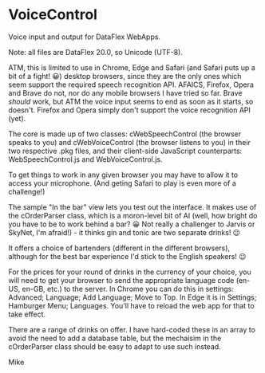 # VoiceControl
Voice input and output for DataFlex WebApps.

Note: all files are DataFlex 20.0, so Unicode (UTF-8).

ATM, this is limited to use in Chrome, Edge and Safari (and Safari puts up a 
bit of a fight! 😀) desktop browsers, since they are the only ones which seem
support the required speech recognition API.  AFAICS, Firefox, Opera and Brave
do not, nor do any mobile browsers I have tried so far.  Brave *should* work,
but ATM the voice input seems to end as soon as it starts, so doesn't.
Firefox and Opera simply don't support the voice recognition API (yet).

The core is made up of two classes: cWebSpeechControl (the browser speaks to
you) and cWebVoiceControl (the browser listens to you) in their two respective
.pkg files, and their client-side JavaScript counterparts: WebSpeechControl.js
and WebVoiceControl.js.

To get things to work in any given browser you may have to allow it to access
your microphone.  (And geting Safari to play is even more of a challenge!)

The sample "In the bar" view lets you test out the interface.  It makes use of
the cOrderParser class, which is a moron-level bit of AI (well, how bright do
you have to be to work behind a bar? 😀  Not really a challenger to Jarvis or
SkyNet, I'm afraid!) - it thinks gin and tonic are two separate drinks! 😉

It offers a choice of bartenders (different in the different browsers),
although for the best bar experience I'd stick to the English speakers! 😉

For the prices for your round of drinks in the currency of your choice, you
will need to get your browser to send the appropriate language code (en-US, 
en-GB, etc.) to the server.  In Chrome you can do this in settings: Advanced;
Language; Add Language; Move to Top.  In Edge it is in Settings; Hamburger
Menu; Languages.  You'll have to reload the web app for that to take effect.

There are a range of drinks on offer.  I have hard-coded these in an array to
avoid the need to add a database table, but the mechaisim in the cOrderParser
class should be easy to adapt to use such instead.

Mike